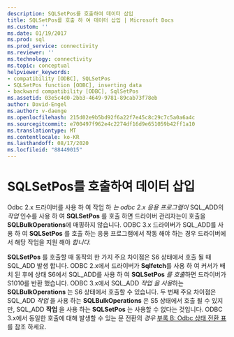 ```yaml
---
description: SQLSetPos를 호출하여 데이터 삽입
title: SQLSetPos를 호출 하 여 데이터 삽입 | Microsoft Docs
ms.custom: ''
ms.date: 01/19/2017
ms.prod: sql
ms.prod_service: connectivity
ms.reviewer: ''
ms.technology: connectivity
ms.topic: conceptual
helpviewer_keywords:
- compatibility [ODBC], SQLSetPos
- SQLSetPos function [ODBC], inserting data
- backward compatibility [ODBC], SqlSetPos
ms.assetid: 03e5c4d0-2bb3-4649-9781-89cab73f78eb
author: David-Engel
ms.author: v-daenge
ms.openlocfilehash: 215d02e9b5bd92f6a22f7e45c8c29c7c5a0a6a4c
ms.sourcegitcommit: e700497f962e4c2274df16d9e651059b42ff1a10
ms.translationtype: MT
ms.contentlocale: ko-KR
ms.lasthandoff: 08/17/2020
ms.locfileid: "88449015"
---
```

# <a name="calling-sqlsetpos-to-insert-data"></a>SQLSetPos를 호출하여 데이터 삽입
Odbc 2.x 드라이버를 사용 하 여 작업 하 *는 odbc* *2.x 응용 프로그램이* SQL_ADD의 *작업* 인수를 사용 하 여 **SQLSetPos** 를 호출 하면 드라이버 관리자는이 호출을 **SQLBulkOperations**에 매핑하지 않습니다. ODBC 3.x 드라이버가 SQL_ADD를 사용 하 여 **SQLSetPos** 를 호출 하는 응용 프로그램에서 작동 해야 하는 경우 드라이버에서 해당 작업을 지원 해야 *합니다.*  
  
 **SQLSetPos** 를 호출할 때 동작의 한 가지 주요 차이점은 S6 상태에서 호출 될 때 SQL_ADD 발생 합니다. ODBC 2.x에서 드라이버가 **Sqlfetch**를 사용 하 여 커서가 배치 된 후에 상태 S6에서 SQL_ADD를 사용 하 여 **SQLSetPos** *를 호출*하면 드라이버가 S1010를 반환 했습니다. ODBC 3.x에서 SQL_ADD *작업* *을 사용*하는 **SQLBulkOperations** 는 S6 상태에서 호출할 수 있습니다. 두 번째 주요 차이점은 SQL_ADD *작업* 을 사용 하는 **SQLBulkOperations** 은 S5 상태에서 호출 될 수 있지만, SQL_ADD **작업** 을 사용 하는 **SQLSetPos** 는 사용할 수 없다는 것입니다. ODBC 3.x에서 동일한 호출에 대해 발생할 수 있는 문 전환의 *경우* [부록 B: Odbc 상태 전환 표](../../../odbc/reference/appendixes/appendix-b-odbc-state-transition-tables.md)를 참조 하세요.
